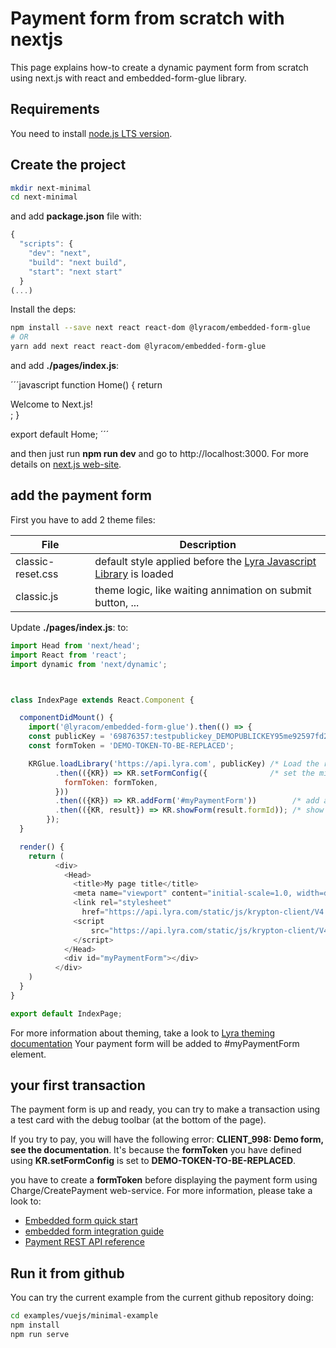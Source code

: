 # Payment form from scratch with nextjs

This page explains how-to create a dynamic payment form from scratch using
next.js with react and embedded-form-glue library.

## Requirements

You need to install [node.js LTS version](https://nodejs.org/en/).

## Create the project

```bash
mkdir next-minimal
cd next-minimal
```

and add **package.json** file with:

```javascript
{
  "scripts": {
    "dev": "next",
    "build": "next build",
    "start": "next start"
  }
(...)
```

Install the deps:

```bash
npm install --save next react react-dom @lyracom/embedded-form-glue
# OR
yarn add next react react-dom @lyracom/embedded-form-glue
```

and add **./pages/index.js**:

´´´javascript
function Home() {
  return <div>Welcome to Next.js!</div>;
}

export default Home;
´´´

and then just run **npm run dev** and go to http://localhost:3000.
For more details on [next.js web-site](https://nextjs.org/docs).

## add the payment form

First you have to add 2 theme files:

| File                  | Description
| --------------------- | ---------------------
| classic-reset.css     | default style applied before the [Lyra Javascript Library][JS Link] is loaded
| classic.js            | theme logic, like waiting annimation on submit button, ...

Update **./pages/index.js**: to:

```javascript
import Head from 'next/head';
import React from 'react';
import dynamic from 'next/dynamic';



class IndexPage extends React.Component {

  componentDidMount() {
    import('@lyracom/embedded-form-glue').then(() => {
    const publicKey = '69876357:testpublickey_DEMOPUBLICKEY95me92597fd28tGD4r5';
    const formToken = 'DEMO-TOKEN-TO-BE-REPLACED';

    KRGlue.loadLibrary('https://api.lyra.com', publicKey) /* Load the remote library */
          .then(({KR}) => KR.setFormConfig({              /* set the minimal configuration */
            formToken: formToken,
          }))
          .then(({KR}) => KR.addForm('#myPaymentForm'))        /* add a payment form  to myPaymentForm div*/
          .then(({KR, result}) => KR.showForm(result.formId)); /* show the payment form */
        });
  }

  render() {
    return (
          <div>
            <Head>
              <title>My page title</title>
              <meta name="viewport" content="initial-scale=1.0, width=device-width" />
              <link rel="stylesheet"
                href="https://api.lyra.com/static/js/krypton-client/V4.0/ext/classic-reset.css"/>
              <script
                  src="https://api.lyra.com/static/js/krypton-client/V4.0/ext/classic.js">
              </script>  
            </Head>
            <div id="myPaymentForm"></div>
          </div>
    )
  }
}

export default IndexPage;
```

For more information about theming, take a look to [Lyra theming documentation][JS Themes]
Your payment form will be added to #myPaymentForm element.

## your first transaction

The payment form is up and ready, you can try to make a transaction using
a test card with the debug toolbar (at the bottom of the page).

If you try to pay, you will have the following error: **CLIENT_998: Demo form, see the documentation**.
It's because the **formToken** you have defined using **KR.setFormConfig** is set to **DEMO-TOKEN-TO-BE-REPLACED**.

you have to create a **formToken** before displaying the payment form using Charge/CreatePayment web-service.
For more information, please take a look to:

* [Embedded form quick start][JS quick start]
* [embedded form integration guide][JS integration guide]
* [Payment REST API reference][REST API]

## Run it from github

You can try the current example from the current github repository doing:

```sh
cd examples/vuejs/minimal-example
npm install
npm run serve
```

[JS Link]: https://lyra.com/fr/doc/rest/V4.0/javascript
[JS Themes]: https://lyra.com/fr/doc/rest/V4.0/javascript/features/themes.html
[JS quick start]: https://lyra.com/fr/doc/rest/V4.0/javascript/quick_start_js.html
[JS integration guide]: https://lyra.com/fr/doc/rest/V4.0/javascript/guide/start.html
[REST API]: https://lyra.com/fr/doc/rest/V4.0/api/reference.html
